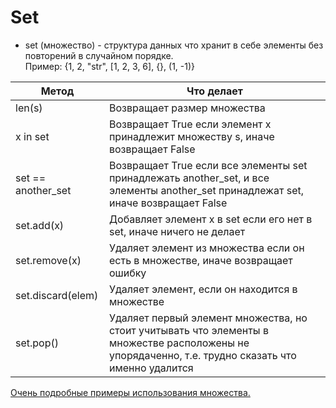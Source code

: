 # Set 
- set (множество) - структура данных что хранит в себе элементы без повторений в случайном порядке.    
Пример: {1, 2, "str", [1, 2, 3, 6], {}, (1, -1)}


| Метод  | Что делает  |
|---|---|
| len(s)  | Возвращает размер множества |
| x in set  | Возвращает True если элемент x принадлежит множеству s, иначе возвращает False |
| set == another_set  | Возвращает True если все элементы set принадлежать another_set, и все элементы another_set принадлежат set, иначе возвращает False  |
| set.add(x) | Добавляет элемент x в set если его нет в set, иначе ничего не делает |
| set.remove(x)  | Удаляет элемент из множества если он есть в множестве, иначе возвращает ошибку  |
| set.discard(elem)  | Удаляет элемент, если он находится в множестве |
| set.pop()  | Удаляет первый элемент множества, но стоит учитывать что элементы в множестве расположены не упорядаченно, т.е. трудно сказать что именно удалится |


<a href="https://www.programiz.com/python-programming/set" target="_blank">Очень подробные примеры использования множества.</a>   


